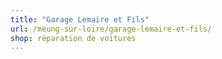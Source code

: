 ```yaml
---
title: "Garage Lemaire et Fils"
url: /meung-sur-loire/garage-lemaire-et-fils/
shop: réparation de voitures
---
```


